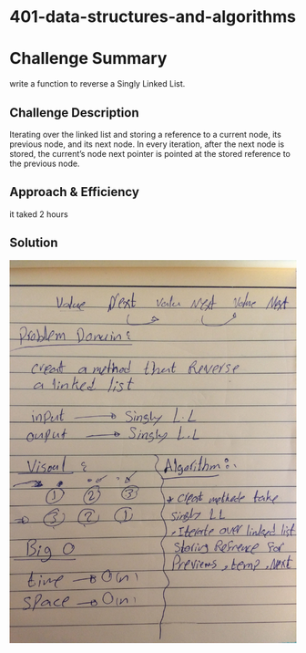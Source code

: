 # 401-data-structures-and-algorithms

# Challenge Summary

write a function to reverse a Singly Linked List.
## Challenge Description

Iterating over the linked list and storing a reference to a current node, its previous node, and its next node.
In every iteration, after the next node is stored, the current’s node next pointer is pointed at the stored reference to the previous node.

## Approach & Efficiency
it taked 2 hours 

## Solution

![uml](./img2.jpg)
